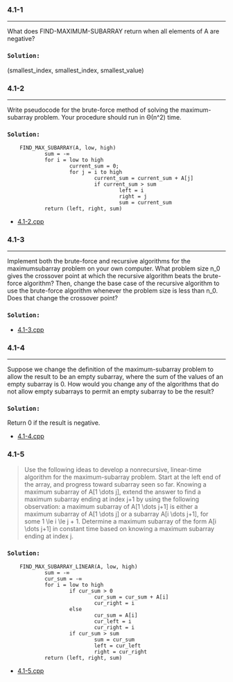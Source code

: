 ### 4.1-1
***
What does FIND-MAXIMUM-SUBARRAY return when all elements of A are negative?

### `Solution:`
(smallest_index, smallest_index, smallest_value)

### 4.1-2
***
Write pseudocode for the brute-force method of solving the maximum-subarray problem. Your procedure should run in Θ(n^2) time.

### `Solution:`
        FIND_MAX_SUBARRAY(A, low, high)
                sum = -∞
                for i = low to high
                        current_sum = 0;
                        for j = i to high
                                current_sum = current_sum + A[j]
                                if current_sum > sum
                                        left = i
                                        right = j
                                        sum = current_sum
                return (left, right, sum)
* [4.1-2.cpp](./exercise_code/4.1-2.cpp)

### 4.1-3
***
Implement both the brute-force and recursive algorithms for the maximumsubarray problem on your own computer. What problem size n_0 gives the crossover point at which the recursive algorithm beats the brute-force algorithm? Then, change the base case of the recursive algorithm to use the brute-force algorithm whenever the problem size is less than n_0. Does that change the crossover point?

### `Solution:`
* [4.1-3.cpp](./exercise_code/4.1-3.cpp)

### 4.1-4
***
Suppose we change the definition of the maximum-subarray problem to allow the result to be an empty subarray, where the sum of the values of an empty subarray is 0. How would you change any of the algorithms that do not allow empty subarrays to permit an empty subarray to be the result?

### `Solution:`
Return 0 if the result is negative.

* [4.1-4.cpp](./exercise_code/4.1-4.cpp)

### 4.1-5

> Use the following ideas to develop a nonrecursive, linear-time algorithm for the maximum-subarray problem. Start at the left end of the array, and progress toward subarray seen so far. Knowing a maximum subarray of A[1 \dots j], extend the answer to find a maximum subarray ending at index j+1 by using the following observation: a maximum subarray of A[1 \dots j+1] is either a maximum subarray of A[1 \dots j] or a subarray A[i \dots j+1], for some 1 \le i \le j + 1. Determine a maximum subarray of the form A[i \dots j+1] in constant time based on knowing a maximum subarray ending at index j.

### `Solution:`
        FIND_MAX_SUBARRAY_LINEAR(A, low, high) 
                sum = -∞
                cur_sum = -∞
                for i = low to high
                        if cur_sum > 0
                                cur_sum = cur_sum + A[i]
                                cur_right = i
                        else 
                                cur_sum = A[i]
                                cur_left = i
                                cur_right = i
                        if cur_sum > sum
                                sum = cur_sum
                                left = cur_left
                                right = cur_right
                return (left, right, sum)

* [4.1-5.cpp](./exercise_code/4.1-5.cpp)

